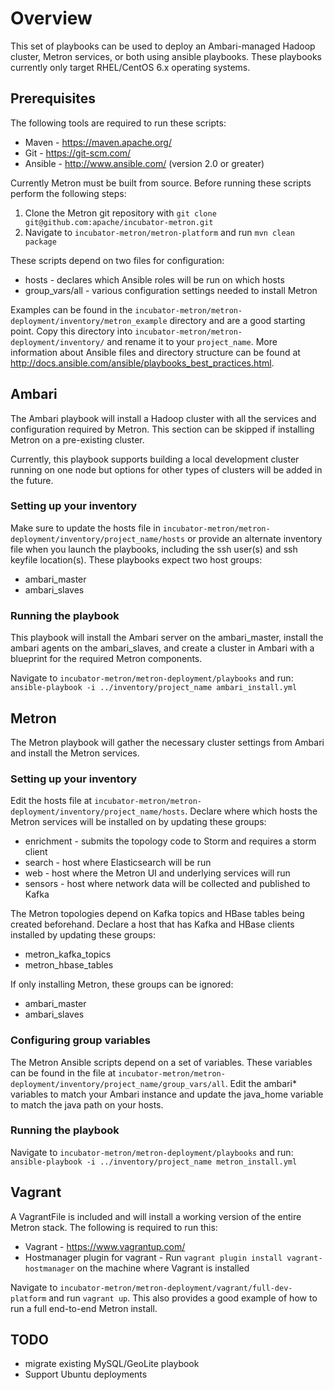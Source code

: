 # Overview
This set of playbooks can be used to deploy an Ambari-managed Hadoop cluster, Metron services, or both using ansible
playbooks. These playbooks currently only target RHEL/CentOS 6.x operating
systems.

## Prerequisites
The following tools are required to run these scripts:

- Maven - https://maven.apache.org/
- Git - https://git-scm.com/
- Ansible - http://www.ansible.com/ (version 2.0 or greater)

Currently Metron must be built from source.  Before running these scripts perform the following steps:

1. Clone the Metron git repository with `git clone git@github.com:apache/incubator-metron.git`
2. Navigate to `incubator-metron/metron-platform` and run `mvn clean package`

These scripts depend on two files for configuration:

- hosts - declares which Ansible roles will be run on which hosts
- group_vars/all - various configuration settings needed to install Metron

Examples can be found in the
`incubator-metron/metron-deployment/inventory/metron_example` directory and are a good starting point.  Copy this directory
into `incubator-metron/metron-deployment/inventory/` and rename it to your `project_name`.  More information about Ansible files and directory
structure can be found at http://docs.ansible.com/ansible/playbooks_best_practices.html.

## Ambari
The Ambari playbook will install a Hadoop cluster with all the services and configuration required by Metron.  This
section can be skipped if installing Metron on a pre-existing cluster.  

Currently, this playbook supports building a local development cluster running on one node but options for other types
 of clusters will be added in the future.

### Setting up your inventory
Make sure to update the hosts file in `incubator-metron/metron-deployment/inventory/project_name/hosts` or provide an
alternate inventory file when you launch the playbooks, including the
ssh user(s) and ssh keyfile location(s). These playbooks expect two
host groups:

- ambari_master
- ambari_slaves

### Running the playbook
This playbook will install the Ambari server on the ambari_master, install the ambari agents on
the ambari_slaves, and create a cluster in Ambari with a blueprint for the required
Metron components.

Navigate to `incubator-metron/metron-deployment/playbooks` and run:
`ansible-playbook -i ../inventory/project_name ambari_install.yml`

## Metron
The Metron playbook will gather the necessary cluster settings from Ambari and install the Metron services.

### Setting up your inventory
Edit the hosts file at `incubator-metron/metron-deployment/inventory/project_name/hosts`.  Declare where which hosts the
Metron services will be installed on by updating these groups:

- enrichment - submits the topology code to Storm and requires a storm client
- search - host where Elasticsearch will be run
- web - host where the Metron UI and underlying services will run
- sensors - host where network data will be collected and published to Kafka

The Metron topologies depend on Kafka topics and HBase tables being created beforehand.  Declare a host that has Kafka and HBase clients installed by updating these groups:

- metron_kafka_topics
- metron_hbase_tables

If only installing Metron, these groups can be ignored:

- ambari_master
- ambari_slaves

### Configuring group variables
The Metron Ansible scripts depend on a set of variables.  These variables can be found in the file at
`incubator-metron/metron-deployment/inventory/project_name/group_vars/all`.  Edit the ambari* variables to match your Ambari
instance and update the java_home variable to match the java path on your hosts.

### Running the playbook
Navigate to `incubator-metron/metron-deployment/playbooks` and run:
`ansible-playbook -i ../inventory/project_name metron_install.yml`

## Vagrant
A VagrantFile is included and will install a working version of the entire Metron stack.  The following is required to
run this:

- Vagrant - https://www.vagrantup.com/
- Hostmanager plugin for vagrant - Run `vagrant plugin install vagrant-hostmanager` on the machine where Vagrant is
installed

Navigate to `incubator-metron/metron-deployment/vagrant/full-dev-platform` and run `vagrant up`.  This also provides a good
example of how to run a full end-to-end Metron install.


## TODO
- migrate existing MySQL/GeoLite playbook
- Support Ubuntu deployments

